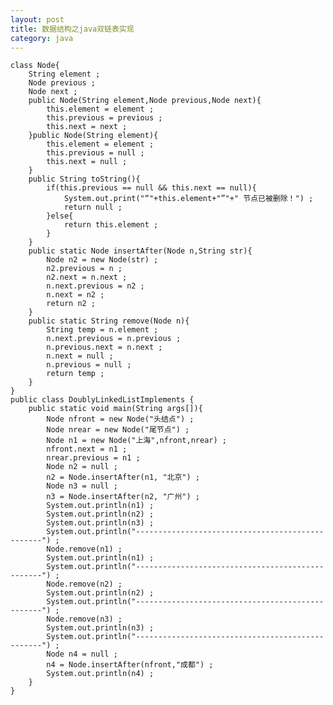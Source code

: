 ```yaml
---
layout: post
title: 数据结构之java双链表实现
category: java
---
```


	class Node{
		String element ;
		Node previous ;
		Node next ;
		public Node(String element,Node previous,Node next){
			this.element = element ;
			this.previous = previous ;
			this.next = next ;
		}public Node(String element){
			this.element = element ;
			this.previous = null ;
			this.next = null ;
		}
		public String toString(){
			if(this.previous == null && this.next == null){
				System.out.print("“"+this.element+"”"+" 节点已被删除！") ;
				return null ;
			}else{
				return this.element ;
			}
		}
		public static Node insertAfter(Node n,String str){
			Node n2 = new Node(str) ;
			n2.previous = n ;
			n2.next = n.next ;
			n.next.previous = n2 ;
			n.next = n2 ;
			return n2 ;
		}
		public static String remove(Node n){
			String temp = n.element ;
			n.next.previous = n.previous ;
			n.previous.next = n.next ;
			n.next = null ;
			n.previous = null ;
			return temp ;
		}
	}
	public class DoublyLinkedListImplements {
		public static void main(String args[]){
			Node nfront = new Node("头结点") ;
			Node nrear = new Node("尾节点") ;
			Node n1 = new Node("上海",nfront,nrear) ;
			nfront.next = n1 ;
			nrear.previous = n1 ;
			Node n2 = null ;
			n2 = Node.insertAfter(n1, "北京") ;
			Node n3 = null ;
			n3 = Node.insertAfter(n2, "广州") ;
			System.out.println(n1) ;
			System.out.println(n2) ;
			System.out.println(n3) ;
			System.out.println("-------------------------------------------------") ;
			Node.remove(n1) ;
			System.out.println(n1) ;
			System.out.println("-------------------------------------------------") ;
			Node.remove(n2) ;
			System.out.println(n2) ;
			System.out.println("-------------------------------------------------") ;
			Node.remove(n3) ;
			System.out.println(n3) ;
			System.out.println("-------------------------------------------------") ;
			Node n4 = null ;
			n4 = Node.insertAfter(nfront,"成都") ;
			System.out.println(n4) ;
		}
	}
